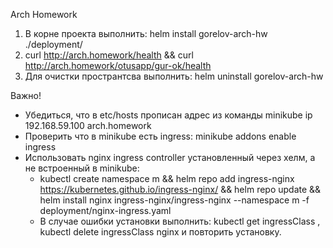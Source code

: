 Arch Homework

1) В корне проекта выполнить: helm install gorelov-arch-hw ./deployment/
2) curl http://arch.homework/health && curl http://arch.homework/otusapp/gur-ok/health
3) Для очистки пространтсва выполнить: helm uninstall gorelov-arch-hw

Важно!
- Убедиться, что в etc/hosts прописан адрес из команды minikube ip
192.168.59.100 arch.homework
- Проверить что в minikube есть ingress: minikube addons enable ingress
- Использовать nginx ingress controller установленный через хелм, а не встроенный в minikube:
  - kubectl create namespace m && helm repo add ingress-nginx https://kubernetes.github.io/ingress-nginx/ && helm repo update && helm install nginx ingress-nginx/ingress-nginx --namespace m -f deployment/nginx-ingress.yaml
  - В случае ошибки установки выполнить: kubectl get ingressClass ,
  kubectl delete ingressClass nginx и повторить установку.